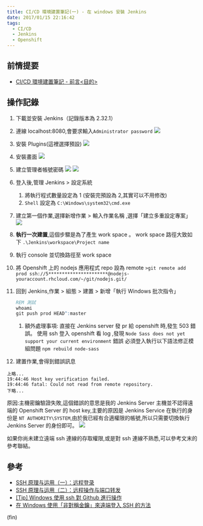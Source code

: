 ```yaml
---
title: CI/CD 環境建置筆記(一) - 在 windows 安裝 Jenkins
date: 2017/01/15 22:16:42
tags:
  - CI/CD
  - Jenkins
  - Openshift
---
```


## 前情提要

- [CI/CD 環境建置筆記 - 前言<目的>](/2017/01/15/ci_use_jenkins/)

## 操作記錄

1. 下載並安裝 Jenkins（記錄版本為 2.32.1）
2. 連線 localhost:8080,會要求輸入`Administrator password`
   ![](https://i.imgur.com/ik5l0sq.jpg)

3. 安裝 Plugins(這裡選擇預設)
   ![](https://i.imgur.com/dOad35P.jpg)

4. 安裝畫面
   ![](https://i.imgur.com/6FyGHPm.jpg)

5. 建立管理者帳號密碼
   ![](https://i.imgur.com/AzHrJdu.jpg)
   ![](https://i.imgur.com/2ct8GiO.jpg)

6. 登入後,管理 Jenkins > 設定系統

   1. 將執行程式數量設定為 1 (安裝完預設為 2,其實可以不用修改)
   2. `Shell` 設定為 `C:\Windows\system32\cmd.exe`

7. 建立第一個作業,選擇新增作業 > 輸入作業名稱 ,選擇「建立多重設定專案」
   ![](https://i.imgur.com/0xkci16.jpg)
8. **執行一次建置**,這個步驟是為了產生 work space 。
   work space 路徑大致如下 `.\Jenkins\workspace\Project name`

9. 執行 console 並切換路徑至 work space
10. 將 Openshift 上的 nodejs 應用程式 repo 設為 remote
    `>git remote add prod ssh://5**********************@nodejs-youraccount.rhcloud.com/~/git/nodejs.git/`
11. 回到 Jenkins,作業 > 組態 > 建置 > 新增「執行 Windows 批次指令」

    ```bat
    REM 測試
    whoami
    git push prod HEAD^:master
    ```

    1. 額外處理事項:
       直接在 Jenkins server 發 pr 給 openshift 時,發生 503 錯誤。
       使用 ssh 登入 openshift 看 log ,發現
       `Node Sass does not yet support your current environment` 錯誤
       必須登入執行以下語法修正模組問題 `npm rebuild node-sass`

12. 建置作業,會得到錯誤訊息

```
上略...
19:44:46 Host key verification failed.
19:44:46 fatal: Could not read from remote repository.
下略...
```

原因:主機密鑰驗證失敗,這個錯誤的意思是我的 Jenkins Server 主機並不認得遠端的 Openshift Server 的 host key,主要的原因是 Jenkins Service 在執行的身份是 `NT AUTHORITY\SYSTEM`,由於我已經有合適權限的帳號,所以只需要切換執行 Jenkins Server 的身份即可。
![](https://i.imgur.com/HSJoXJp.jpg)

如果你尚未建立遠端 ssh 連線的存取權限,或是對 ssh 連線不熟悉,可以參考文末的參考聯結。

## 參考

- [SSH 原理与运用（一）：远程登录](http://www.ruanyifeng.com/blog/2011/12/ssh_remote_login.html)
- [SSH 原理与运用（二）：远程操作与端口转发](http://www.ruanyifeng.com/blog/2011/12/ssh_port_forwarding.html)
- [[Tip] Windows 使用 ssh 對 Github 進行操作](https://dotblogs.com.tw/kirkchen/2013/04/23/use_ssh_to_interact_with_github_in_windows)
- [在 Windows 使用「非對稱金鑰」來遠端登入 SSH 的方法](http://www.vixual.net/blog/archives/190)

(fin)
